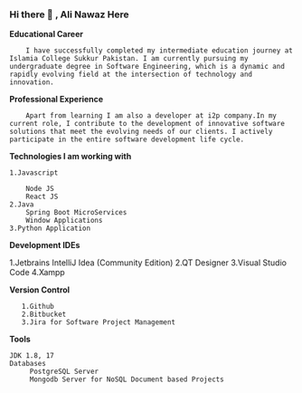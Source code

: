 ### Hi there 👋 , Ali Nawaz Here

**Educational Career**
	
		I have successfully completed my intermediate education journey at Islamia College Sukkur Pakistan. I am currently pursuing my undergraduate degree in Software Engineering, which is a dynamic and rapidly evolving field at the intersection of technology and innovation.

**Professional Experience**

		Apart from learning I am also a developer at i2p company.In my current role, I contribute to the development of innovative software solutions that meet the evolving needs of our clients. I actively participate in the entire software development life cycle.

**Technologies I am working with**
	
	1.Javascript
	
		Node JS
		React JS
	2.Java
		Spring Boot MicroServices
		Window Applications
	3.Python Application

**Development IDEs**
	
1.Jetbrains IntelliJ Idea (Community Edition)
2.QT Designer
3.Visual Studio Code
4.Xampp

**Version Control**

       1.Github
       2.Bitbucket
       3.Jira for Software Project Management

**Tools**

	JDK 1.8, 17
	Databases
         PostgreSQL Server
         Mongodb Server for NoSQL Document based Projects
